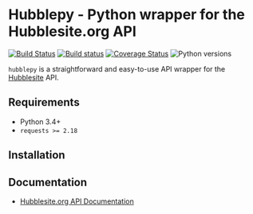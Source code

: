 # Hubblepy - Python wrapper for the Hubblesite.org API

[![Build Status](https://travis-ci.org/aschleg/hubblepy.svg?branch=master)](https://travis-ci.org/aschleg/hubblepy)
[![Build status](https://ci.appveyor.com/api/projects/status/h4arxow3ord4njd7?svg=true)](https://ci.appveyor.com/project/aschleg/hubblepy)
[![Coverage Status](https://coveralls.io/repos/github/aschleg/hubblepy/badge.svg?branch=master)](https://coveralls.io/github/aschleg/hubblepy?branch=master)
![Python versions](https://img.shields.io/badge/python-3.4%2C%203.5%2C%203.6-blue.svg)

`hubblepy` is a straightforward and easy-to-use API wrapper for the [Hubblesite](http://hubblesite.org/) API.

## Requirements

* Python 3.4+
* `requests >= 2.18`

## Installation

## Documentation

* [Hubblesite.org API Documentation](http://hubblesite.org/api/documentation)